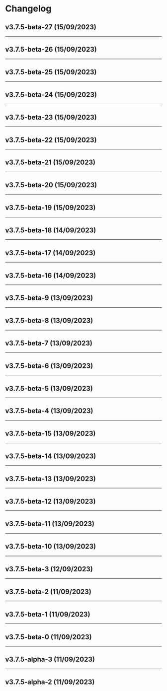 # Changelog

## v3.7.5-beta-27 (15/09/2023)

---

## v3.7.5-beta-26 (15/09/2023)

---

## v3.7.5-beta-25 (15/09/2023)

---

## v3.7.5-beta-24 (15/09/2023)

---

## v3.7.5-beta-23 (15/09/2023)

---

## v3.7.5-beta-22 (15/09/2023)

---

## v3.7.5-beta-21 (15/09/2023)

---

## v3.7.5-beta-20 (15/09/2023)

---

## v3.7.5-beta-19 (15/09/2023)

---

## v3.7.5-beta-18 (14/09/2023)

---

## v3.7.5-beta-17 (14/09/2023)

---

## v3.7.5-beta-16 (14/09/2023)

---

## v3.7.5-beta-9 (13/09/2023)

---

## v3.7.5-beta-8 (13/09/2023)

---

## v3.7.5-beta-7 (13/09/2023)

---

## v3.7.5-beta-6 (13/09/2023)

---

## v3.7.5-beta-5 (13/09/2023)

---

## v3.7.5-beta-4 (13/09/2023)

---

## v3.7.5-beta-15 (13/09/2023)

---

## v3.7.5-beta-14 (13/09/2023)

---

## v3.7.5-beta-13 (13/09/2023)

---

## v3.7.5-beta-12 (13/09/2023)

---

## v3.7.5-beta-11 (13/09/2023)

---

## v3.7.5-beta-10 (13/09/2023)

---

## v3.7.5-beta-3 (12/09/2023)

---

## v3.7.5-beta-2 (11/09/2023)

---

## v3.7.5-beta-1 (11/09/2023)

---

## v3.7.5-beta-0 (11/09/2023)

---

## v3.7.5-alpha-3 (11/09/2023)

---

## v3.7.5-alpha-2 (11/09/2023)
